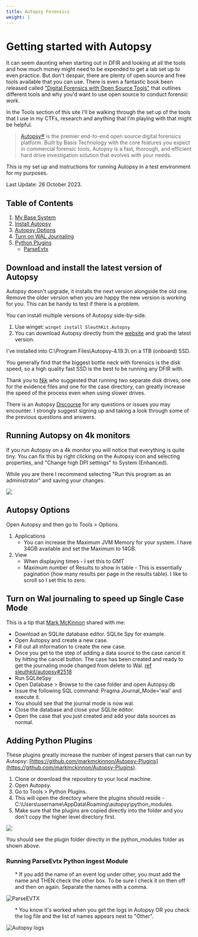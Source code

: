 ```yaml
---
title: Autopsy Forensics
weight: 1
---
```


# Getting started with Autopsy

It can seem daunting when starting out in DFIR and looking at all the tools and how much money might need to be expended to get a lab set up to even practice. But don't despair, there are plenty of open source and free tools available that you can use. There is even a fantastic book been released called ["Digital Forensics with Open Source Tools"](https://www.amazon.com.au/Digital-Forensics-Open-Source-Tools") that outlines different tools and why you'd want to use open source to conduct forensic work.

In the Tools section of this site I'll be walking through the set up of the tools that I use in my CTFs, research and anything that I'm playing with that might be helpful.

> [Autopsy®](https://www.autopsy.com/) is the premier end-to-end open source digital forensics platform. Built by Basis Technology with the core features you expect in commercial forensic tools, Autopsy is a fast, thorough, and efficient hard drive investigation solution that evolves with your needs.

This is my set up and instructions for running Autopsy in a test environment for my purposes.

Last Update: 26 October 2023.

## Table of Contents
1. [My Base System](#MyBaseSystem)
2. [Install Autopsy](#InstallAutopsy)
3. [Autopsy Options](#AutopsyOptions)
4. [Turn on WAL Journaling](#WalJournaling)
5. [Python Plugins](#PythonPlugins)
   * [ParseEvtx](#Parse_Evtx)

## Download and install the latest version of Autopsy <a name ="InstallAutopsy"></a>

Autopsy doesn't upgrade, it installs the next version alongside the old one. Remove the older version when you are happy the new version is working for you. This can be handy to test if there is a problem.

You can install multiple versions of Autopsy side-by-side.

1. Use winget: `winget install SleuthKit.Autopsy`
2. You can download Autopsy directly from the [website](https://www.autopsy.com/download/) and grab the latest version.

I've installed into C:\Program Files\Autopsy-4.19.3\ on a 1TB (onboard) SSD.

You generally find that the biggest bottle neck with forensics is the disk speed, so a high quality fast SSD is the best to be running any DFIR with.

Thank you to [Nik](https://sleuthkit.discourse.group/t/autopsy-setup-help/3258) who suggested that running two separate disk drives, one for the evidence files and one for the case directory, can greatly increase the speed of the process even when using slower drives.

There is an Autopsy [Discourse](https://sleuthkit.discourse.group/) for any questions or issues you may encounter. I strongly suggest signing up and taking a look through some of the previous questions and answers.

## Running Autopsy on 4k monitors

If you run Autopsy on a 4k monitor you will notice that everything is quite tiny. You can fix this by right clicking on the Autopsy icon and selecting properties, and "Change high DPI settings" to System (Enhanced).

While you are there I recommend selecting "Run this program as an administrator" and saving your changes.

![](https://s3.us-west-2.amazonaws.com/content.podia.com/7eeotu3vc33ur8b01id1lkb979yz)

## Autopsy Options <a name ="AutopsyOptions"></a>
Open Autopsy and then go to Tools > Options.
1. Applications
   * You can increase the Maximum JVM Memory for your system. I have 34GB available and set the Maximum to 14GB.
2. View
   * When displaying times - I set this to GMT
   * Maximum number of Results to show in table - This is essentially pagination (how many results per page in the results table). I like to scroll so I set this to zero.

## Turn on Wal journaling to speed up Single Case Mode <a name ="WalJournaling"></a>

This is a tip that [Mark McKinnon](https://github.com/markmckinnon) shared with me:
* Download an SQLite database editor. SQLite Spy for example.
* Open Autopsy and create a new case.
* Fill out all information to create the new case.
* Once you get to the step of adding a data source to the case cancel it by hitting the cancel button. The case has been created and ready to get the journaling mode changed from delete to Wal. [ref sleuthkit/autopsy#2518](https://github.com/sleuthkit/autopsy/issues/2518)
* Run SQLiteSpy
* Open Database > Browse to the case folder and open Autopsy.db
* Issue the following SQL command: Pragma Journal_Mode='wal' and execute it.  
* You should see that the journal mode is now wal.
* Close the database and close your SQLite editor.
* Open the case that you just created and add your data sources as normal.

## Adding Python Plugins <a name ="PythonPlugins"></a>

These plugins greatly increase the number of ingest parsers that can run by Autopsy: [https://github.com/markmckinnon/Autopsy-Plugins](https://github.com/markmckinnon/Autopsy-Plugins). 

1. Clone or download the repository to your local machine.
2. Open Autopsy.
3. Go to Tools > Python Plugins.
4. This will open the directory where the plugins should reside - C:\Users\username\AppData\Roaming\autopsy\python_modules.
5. Make sure that the plugins are copied directly into the folder and you don't copy the higher level directory first.

![](https://s3.us-west-2.amazonaws.com/content.podia.com/iage12ooghz5pnwlypldtuuuykk3)

You should see the plugin folder directly in the python_modules folder as shown above.

### Running ParseEvtx Python Ingest Module <a name ="Parse_Evtx"></a>
<ul>
   * If you add the name of an event log under other, you must add the name and THEN check the other box. To be sure I check it on then off and then on again. Separate the names with a comma.</ul>

   ![ParseEVTX](../../images/Autopsy_parse_evtx_other.png)

<ul>
   * You know it's worked when you get the logs in Autopsy OR you check the log file and the list of names appears next to "Other".</ul>
   
   ![Autopsy logs](../../images/2022-04-01-05-08-51.png)